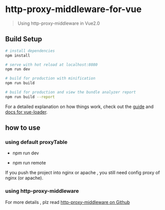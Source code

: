# http-proxy-middleware-for-vue

> Using http-proxy-middleware in Vue2.0

## Build Setup

``` bash
# install dependencies
npm install

# serve with hot reload at localhost:8080
npm run dev

# build for production with minification
npm run build

# build for production and view the bundle analyzer report
npm run build --report
```

For a detailed explanation on how things work, check out the [guide](http://vuejs-templates.github.io/webpack/) and [docs for vue-loader](http://vuejs.github.io/vue-loader).

## how to use

### using default proxyTable

* npm run dev

* npm run remote

If you push the project into nginx or apache , you still need config proxy of nginx (or apache).

### using http-proxy-middleware

For more details , plz read [http-proxy-middleware on Github](https://github.com/chimurai/http-proxy-middleware)



